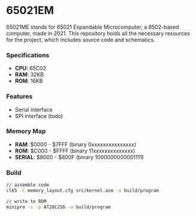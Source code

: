 # 65021EM
65021ME stands for 65021 Expandable Microcomputer, a 6502-based computer, made in 2021. This repository holds all the necessary resources for the project, which includes source code and schematics.

### Specifications

- **CPU:** 65C02
- **RAM**: 32KB
- **ROM**: 16KB

### Features

- Serial interface 
- SPI interface (todo)

### Memory Map

- **RAM**: \$0000 - \$7FFF (binary 0xxxxxxxxxxxxxxx)
- **ROM**: \$C000 - \$FFFF (binary 11xxxxxxxxxxxxxx)
- **SERIAL**: \$8000 - \$800F (binary 1000000000001111)

### Build
```sh
// assemble code
cl65 -C memory_layout.cfg src/kernel.asm -o build/program

// write to ROM
minipro -s -p AT28C256 -w build/program
```
